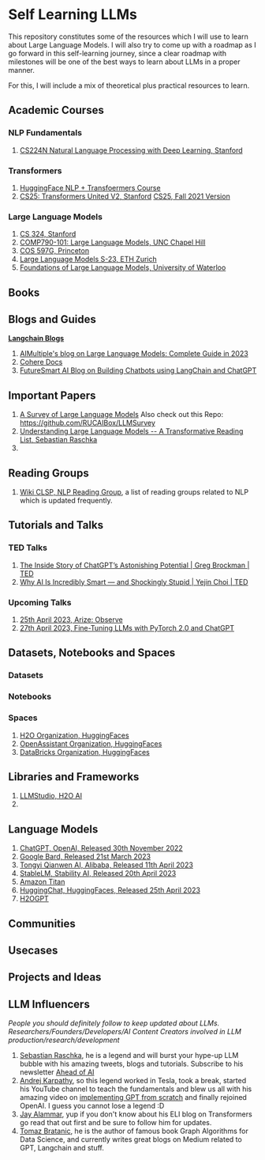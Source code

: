 # Self Learning LLMs

This repository constitutes some of the resources which I will use to learn about Large Language Models. I will also try to come up with a roadmap as I go forward in this self-learning journey, since a clear roadmap with milestones will be one of the best ways to learn about LLMs in a proper manner.

For this, I will include a mix of theoretical plus practical resources to learn.

## Academic Courses

### NLP Fundamentals

1. [CS224N Natural Language Processing with Deep Learning, Stanford](https://web.stanford.edu/class/cs224n/)

### Transformers

1. [HuggingFace NLP + Transfoermers Course](https://huggingface.co/learn/nlp-course)
2. [CS25: Transformers United V2, Stanford](https://web.stanford.edu/class/cs25/) [CS25, Fall 2021 Version](https://web.stanford.edu/class/cs25/prev_years/2021_fall/)

### Large Language Models

1. [CS 324, Stanford](https://stanford-cs324.github.io/winter2022/)
2. [COMP790-101: Large Language Models, UNC Chapel Hill](https://github.com/craffel/llm-seminar)
3. [COS 597G, Princeton](https://www.cs.princeton.edu/courses/archive/fall22/cos597G/)
4. [Large Language Models S-23, ETH Zurich](https://rycolab.io/classes/llm-s23/)
4. [Foundations of Large Language Models, University of Waterloo](https://uwaterloo.ca/watspeed/programs-and-courses/foundations-large-language-models)

## Books

## Blogs and Guides

**[Langchain Blogs](https://blog.langchain.dev/)**

1. [AIMultiple's blog on Large Language Models: Complete Guide in 2023](https://research.aimultiple.com/large-language-models/)
2. [Cohere Docs](https://docs.cohere.ai/docs/introduction-to-large-language-models)
3. [FutureSmart AI Blog on Building Chatbots using LangChain and ChatGPT](https://blog.futuresmart.ai/building-chatbot-using-langchain-and-chatgpt)



## Important Papers

1. [A Survey of Large Language Models](https://arxiv.org/abs/2303.18223) Also check out this Repo: https://github.com/RUCAIBox/LLMSurvey
2. [Understanding Large Language Models -- A Transformative Reading List, Sebastian Raschka](https://sebastianraschka.com/blog/2023/llm-reading-list.html)
3. 

## Reading Groups

1. [Wiki CLSP, NLP Reading Group](https://wiki.clsp.jhu.edu/index.php/NLP_Reading_Group), a list of reading groups related to NLP which is updated frequently.

## Tutorials and Talks

### TED Talks
1. [The Inside Story of ChatGPT’s Astonishing Potential | Greg Brockman | TED](https://www.youtube.com/watch?v=C_78DM8fG6E)
2. [Why AI Is Incredibly Smart — and Shockingly Stupid | Yejin Choi | TED](https://www.youtube.com/watch?v=SvBR0OGT5VI)

### Upcoming Talks

1. [25th April 2023, Arize: Observe](https://app.hopin.com/events/arize-observe/reception)
2. [27th April 2023, Fine-Tuning LLMs with PyTorch 2.0 and ChatGPT](https://www.eventbrite.com/e/fine-tuning-llms-with-pytorch-20-and-chatgpt-tickets-613395140377)



## Datasets, Notebooks and Spaces

### Datasets

### Notebooks

### Spaces
1. [H2O Organization, HuggingFaces](https://huggingface.co/h2oai)
2. [OpenAssistant Organization, HuggingFaces](https://huggingface.co/OpenAssistant)
3. [DataBricks Organization, HuggingFaces](https://huggingface.co/databricks)

## Libraries and Frameworks
1. [LLMStudio, H2O AI](https://github.com/h2oai/h2o-llmstudio)
2. 


## Language Models

1. [ChatGPT, OpenAI, Released 30th November 2022](https://chat.openai.com/)
2. [Google Bard, Released 21st March 2023](https://bard.google.com/)
3. [Tongyi Qianwen AI, Alibaba, Released 11th April 2023](https://tongyi.aliyun.com/)
4. [StableLM, Stability AI, Released 20th April 2023](https://github.com/Stability-AI/StableLM)
5. [Amazon Titan](https://aws.amazon.com/bedrock/titan/)
6. [HuggingChat, HuggingFaces, Released 25th April 2023](https://huggingface.co/chat/)
7. [H2OGPT](https://github.com/h2oai/h2ogpt)

## Communities

## Usecases 

## Projects and Ideas

## LLM Influencers 

*People you should definitely follow to keep updated about LLMs. Researchers/Founders/Developers/AI Content Creators involved in LLM production/research/development*

1. [Sebastian Raschka](https://twitter.com/rasbt), he is a legend and will burst your hype-up LLM bubble with his amazing tweets, blogs and tutorials. Subscribe to his newsletter [Ahead of AI](https://magazine.sebastianraschka.com/)
2. [Andrej Karpathy](https://twitter.com/karpathy), so this legend worked in Tesla, took a break, started his YouTube channel to teach the fundamentals and blew us all with his amazing video on [implementing GPT from scratch](https://www.youtube.com/watch?v=kCc8FmEb1nY&t=2771s) and finally rejoined OpenAI. I guess you cannot lose a legend :D  
3. [Jay Alammar](https://twitter.com/jayalammar), yup if you don't know about his ELI blog on Transformers go read that out first and be sure to follow him for updates.
4. [Tomaz Bratanic](https://twitter.com/tb_tomaz), he is the author of famous book Graph Algorithms for Data Science, and currently writes great blogs on Medium related to GPT, Langchain and stuff.
